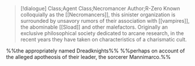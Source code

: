 >[!dialogue] Class;Agent Class;Necromancer Author;R-Zero
>Known colloquially as the [[Necromancers]], this sinister organization is surrounded by unsavory rumors of their association with [[vampires]], the abominable [[Sload]] and other malefactors. Originally an exclusive philosophical society dedicated to arcane research, in the recent years they have taken on characteristics of a charismatic cult.

%%the appropriately named Dreadknights%%
%%perhaps on account of the alleged apotheosis of their leader, the sorcerer Mannimarco.%%
